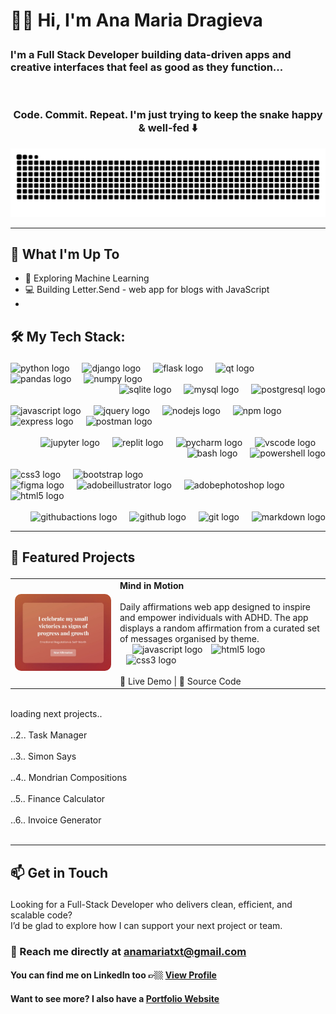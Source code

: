 # <p align="left">👋🏼 Hi, I'm Ana Maria Dragieva</p>

### <p align="left">I'm a Full Stack Developer building data-driven apps and creative interfaces that feel as good as they function...</p>
<br>

### <p align="center">Code. Commit. Repeat. I'm just trying to keep the snake happy & well-fed ⬇️</p>

<picture>
  <source media="(prefers-color-scheme: dark)" srcset="https://raw.githubusercontent.com/anamariadragieva/anamariadragieva/output/snake-dark.svg" />
  <source media="(prefers-color-scheme: light)" srcset="https://raw.githubusercontent.com/anamariadragieva/anamariadragieva/output/snake.svg" />
  <img alt="GitHub Snake animation" src="https://raw.githubusercontent.com/anamariadragieva/anamariadragieva/output/snake.svg" />
</picture>

---
## 🚀 What I'm Up To

- 🤖 Exploring Machine Learning
- 💻 Building Letter.Send - web app for blogs with JavaScript 
- 
## <p align="left">🛠️ My Tech Stack:</p>

<div align="left">
  <img src="https://img.shields.io/badge/Python-3776AB?logo=python&logoColor=white&style=for-the-badge" style="pointer-events: none;" height="40" alt="python logo"  />
  <img width="12" />
  <img src="https://skillicons.dev/icons?i=django" height="40" alt="django logo"  />
  <img width="12" />
  <img src="https://skillicons.dev/icons?i=flask" height="40" alt="flask logo"  />
  <img width="12" />
  <img src="https://cdn.simpleicons.org/qt/41CD52" height="40" alt="qt logo"  />
  <img width="12" />
  <img src="https://img.shields.io/badge/pandas-150458?logo=pandas&logoColor=white&style=for-the-badge" height="40" alt="pandas logo"  />
  <img width="12" />
  <img src="https://cdn.jsdelivr.net/gh/devicons/devicon/icons/numpy/numpy-original.svg" height="40" alt="numpy logo"  />
</div>

<div align="right">
  <img src="https://cdn.simpleicons.org/sqlite/003B57" height="40" alt="sqlite logo"  />
  <img width="12" />
  <img src="https://cdn.simpleicons.org/mysql/4479A1" height="40" alt="mysql logo"  />
  <img width="12" />
  <img src="https://cdn.simpleicons.org/postgresql/4169E1" height="40" alt="postgresql logo"  />
  <br><br>
</div>

<div align="left">
  <img src="https://img.shields.io/badge/JavaScript-F7DF1E?logo=javascript&logoColor=black&style=for-the-badge" height="40" alt="javascript logo"  />
  <img width="12" />
  <img src="https://skillicons.dev/icons?i=jquery" height="40" alt="jquery logo"  />
  <img width="12" />
  <img src="https://cdn.simpleicons.org/nodedotjs/339933" height="40" alt="nodejs logo"  />
  <img width="12" />
  <img src="https://img.shields.io/badge/npm-CB3837?logo=npm&logoColor=white&style=for-the-badge" height="40" alt="npm logo"  />
  <img width="12" />
  <img src="https://cdn.simpleicons.org/express/000000" height="40" alt="express logo"  />
  <img width="12" />
  <img src="https://cdn.simpleicons.org/postman/FF6C37" height="40" alt="postman logo"  />
  <br><br>
</div>

<div align="right">  
  <img src="https://cdn.jsdelivr.net/gh/devicons/devicon/icons/jupyter/jupyter-original.svg" height="40" alt="jupyter logo"  />
  <img width="12" />
  <img src="https://cdn.simpleicons.org/replit/F26207" height="40" alt="replit logo"  />
  <img width="12" />
  <img src="https://cdn.jsdelivr.net/gh/devicons/devicon/icons/pycharm/pycharm-original.svg" height="40" alt="pycharm logo"  />
  <img width="12" />
  <img src="https://cdn.jsdelivr.net/gh/devicons/devicon/icons/vscode/vscode-original.svg" height="40" alt="vscode logo"  />
  <img width="12" />
  <img src="https://cdn.simpleicons.org/gnubash/4EAA25" height="40" alt="bash logo"  />
  <img width="12" />
  <img src="https://img.shields.io/badge/PowerShell-5391FE?logo=powershell&logoColor=black&style=for-the-badge" height="40" alt="powershell logo"  />
  <br><br>
</div>

<div align="left">
  <img src="https://img.shields.io/badge/CSS3-1572B6?logo=css3&logoColor=white&style=for-the-badge" height="40" alt="css3 logo"  />
  <img width="12" />
  <img src="https://cdn.jsdelivr.net/gh/devicons/devicon/icons/bootstrap/bootstrap-original.svg" height="40" alt="bootstrap logo"  />
  <br>
  <img src="https://cdn.jsdelivr.net/gh/devicons/devicon/icons/figma/figma-original.svg" height="40" alt="figma logo"  />
  <img width="12" />
  <img src="https://skillicons.dev/icons?i=ai" height="40" alt="adobeillustrator logo"  />
  <img width="12" />
  <img src="https://skillicons.dev/icons?i=ps" height="40" alt="adobephotoshop logo"  />
    <img width="12" />
  <img src="https://img.shields.io/badge/HTML5-E34F26?logo=html5&logoColor=white&style=for-the-badge" height="40" alt="html5 logo"  />
  <br><br>
</div>

<div align="right">  
  <img src="https://cdn.simpleicons.org/githubactions/2088FF" height="35" alt="githubactions logo"  />
  <img width="12" />
  <img src="https://cdn.simpleicons.org/github/181717" height="40" alt="github logo"  />
  <img width="12" />
  <img src="https://skillicons.dev/icons?i=git" height="35" alt="git logo"  />
  <img width="12" />
  <img src="https://img.shields.io/badge/Markdown-000000?logo=markdown&logoColor=white&style=for-the-badge" height="40" alt="markdown logo"  />
</div>


---
## <p align="left">🚀 Featured Projects</p>

<table>
  <tr>
    <td>
      <img src="./images/mim-1.jpg" style="border-radius: 10px;"  alt="Mind in Motion App"/>
    </td>
    <td>
      <strong>Mind in Motion</strong>
      <br><br>
      Daily affirmations web app designed to inspire and empower individuals with ADHD. The app displays a random affirmation from a curated set of messages organised by theme.
      <img  src="https://skillicons.dev/icons?i=js" style="pointer-events: none; margin-left: 20px;" height="15" alt="javascript logo"  />
      <img src="https://skillicons.dev/icons?i=html" style="pointer-events: none; margin-left: 10px;" height="16" alt="html5 logo" />
      <img src="https://skillicons.dev/icons?i=css" style="pointer-events: none; margin-left: 10px;" height="17" alt="css3 logo"  />
      <br><br>
      🔗 <a href="https://github.com/anamariadragieva/mind-in-motion-web-app" style="text-decoration: none;">Live Demo </a> |  
      📁 <a href="https://github.com/anamariadragieva/mind-in-motion-web-app" style="text-decoration: none;">Source Code</a>
      <br>
    </td>
  </tr>
</table>

<br>
loading next projects..
<br>
<br>
..2.. Task Manager
<br>
<br>
..3.. Simon Says
<br>
<br>
..4.. Mondrian Compositions
<br>
<br>
..5.. Finance Calculator
<br>
<br>
..6.. Invoice Generator
<br><br>

---
## <p align="left">📫 Get in Touch<br>

Looking for a Full-Stack Developer who delivers clean, efficient, and scalable code?
<br>
I’d be glad to explore how I can support your next project or team.

### <p align="left">📧 Reach me directly at anamariatxt@gmail.com</p>


#### You can find me on LinkedIn too 👉🏼 [View Profile](https://www.linkedin.com/in/anamariadragieva/)

#### Want to see more? I also have a [Portfolio Website](https://anamariadragieva.github.io/ana-maria-dragieva/)</p>
